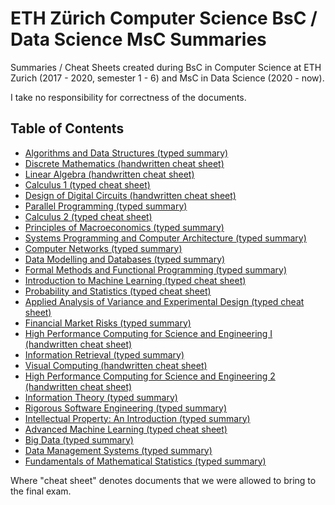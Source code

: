 # ETH Zürich Computer Science BsC / Data Science MsC Summaries
Summaries / Cheat Sheets created during BsC in Computer Science at ETH Zurich (2017 - 2020, semester 1 - 6) and MsC in Data Science (2020 - now).

I take no responsibility for correctness of the documents.

## Table of Contents
* [Algorithms and Data Structures (typed summary)](sem1/Algorithms%20and%20data%20structures/Zusammenfassung_A_D.pdf)
* [Discrete Mathematics (handwritten cheat sheet)](sem1/Discrete%20Mathematics/Cheat%20Sheet%20DiscMath.pdf)
* [Linear Algebra (handwritten cheat sheet)](sem1/Linear%20Algebra/Cheat%20Sheet%20LinAlg.pdf)
* [Calculus 1 (typed cheat sheet)](sem2/Analysis%201/Cheatsheet%20Analysis.pdf)
* [Design of Digital Circuits (handwritten cheat sheet)](sem2/Design%20of%20Digital%20Circuits/Cheatsheet%20Digitech.pdf)
* [Parallel Programming (typed summary)](sem2/Parallel%20Programming/Abstract%20Parallel%20Programming.pdf)
* [Calculus 2 (typed cheat sheet)](sem3/Analysis%202/Cheatsheet%20Analysis%201%20%26%202.pdf)
* [Principles of Macroeconomics (typed summary)](sem3/Principles%20of%20Macroeconomics/Abstract_Principles_of_Macroeconomics.pdf)
* [Systems Programming and Computer Architecture (typed summary)](sem3/Systems%20Programming%20and%20Computer%20Architecture/Abstract%20SPCA.pdf)
* [Computer Networks (typed summary)](sem4/Computer%20Networks/Abstract%20Networks.pdf)
* [Data Modelling and Databases (typed summary)](sem4/Data%20Modelling%20and%20Databases/Abstract%20DMDB.pdf)
* [Formal Methods and Functional Programming (typed summary)](sem4/Formal%20Methods%20and%20Functional%20Programming/Abstract%20FMFP.pdf)
* [Introduction to Machine Learning (typed cheat sheet)](sem4/Introduction%20to%20Machine%20Learning/Cheatsheet%20IntroML.pdf)
* [Probability and Statistics (typed cheat sheet)](sem4/Wahrscheinlichkeit%20und%20Statistik/Cheatsheet%20Wahrscheinlichkeit%20und%20Statistik.pdf)
* [Applied Analysis of Variance and Experimental Design (typed cheat sheet)](sem5/Applied%20Analysis%20of%20Variance%20and%20Experimental%20Design/Summary%20ANOVA.pdf)
* [Financial Market Risks (typed summary)](sem5/Financial%20Market%20Risks/Abstract%20Financial%20Market%20Risks.pdf)
* [High Performance Computing for Science and Engineering I (handwritten cheat sheet)](sem5/High%20Performance%20Computing%20for%20Science%20and%20Engineering%20I/Abstract%20HPCSE%20I.pdf)
* [Information Retrieval (typed summary)](sem5/Information%20Retrieval/Abstract%20Information%20Retrieval.pdf)
* [Visual Computing (handwritten cheat sheet)](sem5/Visual%20Computing/Abstract%20Visual%20Computing.pdf)
* [High Performance Computing for Science and Engineering 2 (handwritten cheat sheet)](sem6/High%20Performance%20Computing%20for%20Science%20and%20Engineering%202/Cheat%20Sheet%20HPCSE2.pdf)
* [Information Theory (typed summary)](sem6/Informationstheorie/Zusammenfassung%20Informationstheorie.pdf)
* [Rigorous Software Engineering (typed summary)](sem6/Rigorous%20Software%20Engineering/Abstract%20Rigorous%20Software%20Engineering.pdf)
* [Intellectual Property: An Introduction (typed summary)](sem6/Intellectual%20Property%2C%20An%20Introduction/Abstract_Intellectual_Property.pdf)
* [Advanced Machine Learning (typed cheat sheet)](sem7/Advanced%20Machine%20Learning/Abstract_Advanced_Machine_Learning.pdf)
* [Big Data (typed summary)](sem7/Big%20Data/Abstract_Big_Data.pdf)
* [Data Management Systems (typed summary)](sem7/Data%20Management%20Systems/Abstract_Data_Management_Systems.pdf)
* [Fundamentals of Mathematical Statistics (typed summary)](sem7/Fundamentals%20of%20Mathematical%20Statistics/Summary_Fundamentals_of_Mathematical_Statistics.pdf)

Where "cheat sheet" denotes documents that we were allowed to bring to the final exam.
